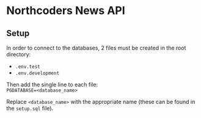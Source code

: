# Northcoders News API

## Setup
In order to connect to the databases, 2 files must be created in the root directory:
- `.env.test`
- `.env.development`

Then add the single line to each file:  
`PGDATABASE=<database_name>`

Replace `<database_name>` with the appropriate name (these can be found in the `setup.sql` file).